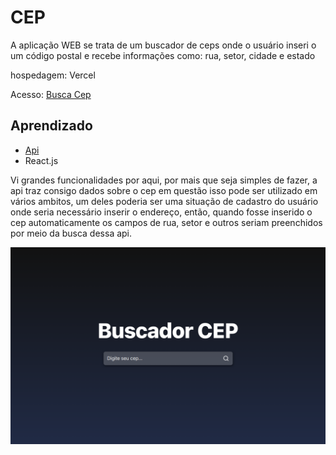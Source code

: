 # CEP

A aplicação WEB se trata de um buscador de ceps onde o usuário inseri o um código postal e recebe informações como: rua, setor, cidade e estado

hospedagem: Vercel

Acesso: [Busca Cep](https://buscador-cep-steel.vercel.app)

## Aprendizado

- [Api](https://viacep.com.br)
- React.js

Vi grandes funcionalidades por aqui, por mais que seja simples de fazer, a api traz consigo dados sobre o cep em questão 
isso pode ser utilizado em vários ambitos, um deles poderia ser uma situação de cadastro do usuário onde seria necessário inserir o endereço,
então, quando fosse inserido o cep automaticamente os campos de rua, setor e outros seriam preenchidos por meio da busca dessa api.

![home page](https://github.com/KAYNAGILLEADY/React/blob/main/src/assets/058b276f-d659-48be-9801-afb199760e97.png?raw=true)
